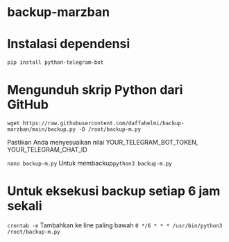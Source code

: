 # backup-marzban
# Instalasi dependensi
```pip install python-telegram-bot```

# Mengunduh skrip Python dari GitHub
```wget https://raw.githubusercontent.com/daffahelmi/backup-marzban/main/backup.py -O /root/backup-m.py```

Pastikan Anda menyesuaikan nilai YOUR_TELEGRAM_BOT_TOKEN, YOUR_TELEGRAM_CHAT_ID

```nano backup-m.py```
Untuk membackup```python3 backup-m.py```
# Untuk eksekusi backup setiap 6 jam sekali
```crontab -e```
Tambahkan ke line paling bawah
```0 */6 * * * /usr/bin/python3 /root/backup-m.py```

